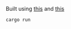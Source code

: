 Built using [this](https://medium.com/sean3z/building-a-restful-crud-api-with-rust-1867308352d8) and [this](https://crates.io/crates/rocket)

`cargo run`
